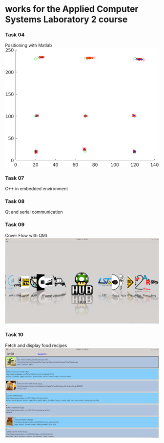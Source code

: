 # works for the Applied Computer Systems Laboratory 2 course

### Task 04  
Positioning with Matlab  
![](ratlab2_04/auto_meas_pos.png)  

### Task 07  
C++ in embedded environment  

### Task 08  
Qt and serial communication  

### Task 09  
Cover Flow with QML  
![](ratlab2_09/screenshot.png)  

### Task 10
Fetch and display food recipes  
![](ratlab2_10/screenshot.png)  
